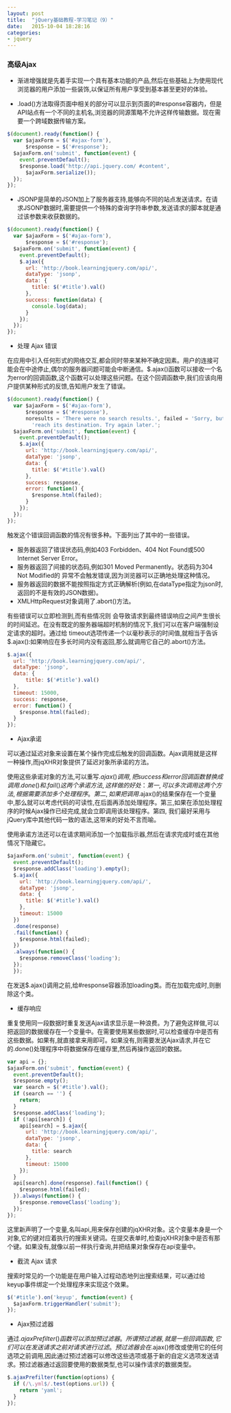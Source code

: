 ```yaml
---
layout: post
title:  "jQuery基础教程-学习笔记（9）"
date:   2015-10-04 18:28:16
categories:
- jquery
---
```

### 高级Ajax

+ 渐进增强就是先着手实现一个具有基本功能的产品,然后在些基础上为使用现代浏览器的用户添加一些装饰,以保证所有用户享受到基本甚至更好的体验。

+ .load()方法取得页面中相关的部分可以显示到页面的#response容器内，但是API站点有一个不同的主机名,浏览器的同源策略不允许这样传输数据。现在需要一个跨域数据传输方案。

```javascript
$(document).ready(function() {
  var $ajaxForm = $('#ajax-form'),
      $response = $('#response');
  $ajaxForm.on('submit', function(event) {
    event.preventDefault();
    $response.load('http://api.jquery.com/ #content',
      $ajaxForm.serialize());
  });
});
```

+ JSONP是简单的JSON加上了服务器支持,能够向不同的站点发送请求。在请求JSONP数据时,需要提供一个特殊的查询字符串参数,发送请求的脚本就是通过该参数来收获数据的。

```javascript
$(document).ready(function() {
  var $ajaxForm = $('#ajax-form'),
      $response = $('#response');
  $ajaxForm.on('submit', function(event) {
    event.preventDefault();
    $.ajax({
      url: 'http://book.learningjquery.com/api/',
      dataType: 'jsonp',
      data: {
        title: $('#title').val()
      },
      success: function(data) {
        console.log(data);
      }
    });
  });
});
```

+ 处理 Ajax 错误

在应用中引入任何形式的网络交互,都会同时带来某种不确定因素。用户的连接可能会在中途停止,偶尔的服务器问题可能会中断通信。$.ajax()函数可以接收一个名为error的回调函数,这个函数可以处理这些问题。在这个回调函数中,我们应该向用户提供某种形式的反馈,告知用户发生了错误。

```javascript
$(document).ready(function() {
  var $ajaxForm = $('#ajax-form'),
      $response = $('#response'),
      noresults = 'There were no search results.', failed = 'Sorry, but the request could not ' +
        'reach its destination. Try again later.';
  $ajaxForm.on('submit', function(event) {
    event.preventDefault();
    $.ajax({
      url: 'http://book.learningjquery.com/api/',
      dataType: 'jsonp',
      data: {
        title: $('#title').val()
      },
      success: response,
      error: function() {
        $response.html(failed);
      }
    });
  });
});
```
触发这个错误回调函数的情况有很多种。下面列出了其中的一些错误。

+ 服务器返回了错误状态码,例如403 Forbidden、404 Not Found或500 Internet Server Error。
+ 服务器返回了间接的状态码,例如301 Moved Permanently。状态码为304 Not Modified的 异常不会触发错误,因为浏览器可以正确地处理这种情况。
+ 服务器返回的数据不能按照指定方式正确解析(例如,在dataType指定为json时,返回的不是有效的JSON数据)。
+ XMLHttpRequest对象调用了.abort()方法。

有些错误可以立即检测到,而有些情况则 会导致请求到最终错误响应之间产生很长的时间延迟。在没有既定的服务器端超时机制的情况下,我们可以在客户端强制设定请求的超时。通过给
timeout选项传递一个以毫秒表示的时间值,就相当于告诉$.ajax():如果响应在多长时间内没有返回,那么就调用它自己的.abort()方法。

```javascript
$.ajax({
  url: 'http://book.learningjquery.com/api/',
  dataType: 'jsonp',
  data: {
￼￼    title: $('#title').val()
  },
  timeout: 15000,
  success: response,
  error: function() {
    $response.html(failed);
  }
});
```

+ Ajax承诺

可以通过延迟对象来设置在某个操作完成后触发的回调函数。Ajax调用就是这样一种操作,而jqXHR对象提供了延迟对象所承诺的方法。

使用这些承诺对象的方法,可以重写$.ajax()调用,把success和error回调函数替换成调用.done()和.fail()这两个承诺方法,这样做的好处：第一,可以多次调用这两个方法,根据需要添加多个处理程序。第二,如果把调用$.ajax()的结果保存在一个变量中,那么就可以考虑代码的可读性,在后面再添加处理程序。第三,如果在添加处理程序的时候Ajax操作已经完成,就会立即调用该处理程序。第四, 我们最好采用与jQuery库中其他代码一致的语法,这带来的好处不言而喻。

使用承诺方法还可以在请求期间添加一个加载指示器,然后在请求完成时或在其他情况下隐藏它。

```javascript
$ajaxForm.on('submit', function(event) {
  event.preventDefault();
  $response.addClass('loading').empty();
  $.ajax({
    url: 'http://book.learningjquery.com/api/',
    dataType: 'jsonp',
    data: {
      title: $('#title').val()
    },
    timeout: 15000
  })
  .done(response)
  .fail(function() {
    $response.html(failed);
  })
  .always(function() {
    $response.removeClass('loading');
  });
￼￼});
```
在发送$.ajax()调用之前,给#response容器添加loading类。而在加载完成时,则删除这个类。

+ 缓存响应

重复使用同一段数据时重复发送Ajax请求显示是一种浪费。为了避免这样做,可以把返回的数据缓存在一个变量中。在需要使用某些数据时,可以检查缓存中是否有这些数据。如果有,就直接拿来用即可。如果没有,则需要发送Ajax请求,并在它的.done()处理程序中将数据保存在缓存里,然后再操作返回的数据。

```javascript
var api = {};
$ajaxForm.on('submit', function(event) {
  event.preventDefault();
  $response.empty();
  var search = $('#title').val();
  if (search == '') {
    return;
  }
  $response.addClass('loading');
  if (!api[search]) {
    api[search] = $.ajax({
      url: 'http://book.learningjquery.com/api/',
      dataType: 'jsonp',
      data: {
        title: search
      },
      timeout: 15000
    });
  }
  api[search].done(response).fail(function() {
    $response.html(failed);
  }).always(function() {
    $response.removeClass('loading');
  });
});
```
这里新声明了一个变量,名叫api,用来保存创建的jqXHR对象。这个变量本身是一个对象,它的键对应着执行的搜索关键词。在提交表单时,检查jqXHR对象中是否有那个键。如果没有,就像以前一样执行查询,并把结果对象保存在api变量中。

+ 截流 Ajax 请求

搜索时常见的一个功能是在用户输入过程动态地列出搜索结果，可以通过给 keyup事件绑定一个处理程序来实现这个效果。

```javascript
$('#title').on('keyup', function(event) {
  $ajaxForm.triggerHandler('submit');
});
```

+ Ajax预过滤器

通过$.ajaxPrefilter()函数可以添加预过滤器。所谓预过滤器,就是一些回调函数,它们可以在发送请求之前对请求进行过滤。预过滤器会在$.ajax()修改或使用它的任何选项之前调用,因此通过预过滤器可以修改这些选项或基于新的自定义选项发送请求。预过滤器通过返回要使用的数据类型,也可以操作请求的数据类型。

```javascript
$.ajaxPrefilter(function(options) {
  if (/\.yml$/.test(options.url)) {
    return 'yaml';
  }
});
```
